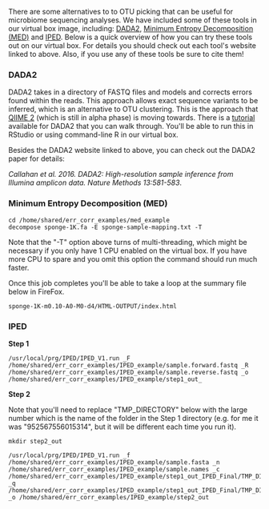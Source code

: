 There are some alternatives to to OTU picking that can be useful for microbiome sequencing analyses. We have included some of these tools in our virtual box image, including: [DADA2](http://benjjneb.github.io/dada2/index.html), [Minimum Entropy Decomposition (MED)](http://merenlab.org/2014/11/04/med/) and [IPED](http://science.sckcen.be/en/Institutes/EHS/MCB/MIC/Bioinformatics/IPED). Below is a quick overview of how you can try these tools out on our virtual box. For details you should check out each tool's website linked to above. Also, if you use any of these tools be sure to cite them! 

### DADA2 
DADA2 takes in a directory of FASTQ files and models and corrects errors found within the reads. This approach allows exact sequence variants to be inferred, which is an alternative to OTU clustering. This is the approach that [QIIME 2](https://qiime2.org/) (which is still in alpha phase) is moving towards. There is a [tutorial](http://benjjneb.github.io/dada2/tutorial.html) available for DADA2 that you can walk through. You'll be able to run this in RStudio or using command-line R in our virtual box. 
  
Besides the DADA2 website linked to above, you can check out the DADA2 paper for details:
  
_Callahan et al. 2016. DADA2: High-resolution sample inference from Illumina amplicon data. Nature Methods 13:581-583_.

### Minimum Entropy Decomposition (MED)
    cd /home/shared/err_corr_examples/med_example
    decompose sponge-1K.fa -E sponge-sample-mapping.txt -T

Note that the "-T" option above turns of multi-threading, which might be necessary if you only have 1 CPU enabled on the virtual box. If you have more CPU to spare and you omit this option the command should run much faster. 
  
Once this job completes you'll be able to take a loop at the summary file below in FireFox.  
  
    sponge-1K-m0.10-A0-M0-d4/HTML-OUTPUT/index.html


### IPED

**Step 1**

    /usr/local/prg/IPED/IPED_V1.run _F /home/shared/err_corr_examples/IPED_example/sample.forward.fastq _R /home/shared/err_corr_examples/IPED_example/sample.reverse.fastq _o /home/shared/err_corr_examples/IPED_example/step1_out_

**Step 2**
  
Note that you'll need to replace "TMP_DIRECTORY" below with the large number which is the name of the folder in the Step 1 directory (e.g. for me it was "952567556015314", but it will be different each time you run it).

    mkdir step2_out

    /usr/local/prg/IPED/IPED_V1.run _f /home/shared/err_corr_examples/IPED_example/sample.fasta _n /home/shared/err_corr_examples/IPED_example/sample.names _c /home/shared/err_corr_examples/IPED_example/step1_out_IPED_Final/TMP_DIRECTORY/sample.forward.trim.contigs.fasta _q /home/shared/err_corr_examples/IPED_example/step1_out_IPED_Final/TMP_DIRECTORY/sample.forward.contigs.qual _o /home/shared/err_corr_examples/IPED_example/step2_out

